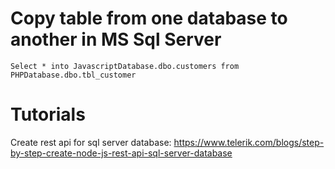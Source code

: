 Copy table from one database to another in MS Sql Server
============================================================
```
Select * into JavascriptDatabase.dbo.customers from 
PHPDatabase.dbo.tbl_customer 
```

Tutorials
==========
Create rest api for sql server database:
https://www.telerik.com/blogs/step-by-step-create-node-js-rest-api-sql-server-database

